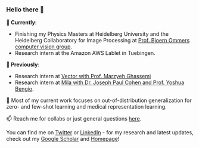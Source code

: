 ### Hello there 👋


**🌱  Currently**:
* Finishing my Physics Masters at Heidelberg University and the Heidelberg Collaboratory for Image Processing at [Prof. Bjoern Ommers computer vision group](https://hci.iwr.uni-heidelberg.de/compvis/prof-ommer).   
* Research intern at the Amazon AWS Lablet in Tuebingen.

**🌱  Previously**:
* Research intern at [Vector with Prof. Marzyeh Ghassemi](http://www.marzyehghassemi.com/) 
* Research intern at [Mila with Dr. Joseph Paul Cohen and Prof. Yoshua Bengio](https://mila.quebec/).


🤔 Most of my current work focuses on out-of-distribution generalization for zero- and few-shot learning and medical representation learning.

📫 Reach me for collabs or just general questions [here](mailto:karsten.rh1@gmail.com).

<!-- Actual text -->

You can find me on [Twitter](https://twitter.com/confusezius) or [LinkedIn](https://www.linkedin.com/in/karsten-roth) - for my research and latest updates, check out my [Google Scholar](https://scholar.google.com/citations?user=93ZjIs0AAAAJ) and [Homepage](https://karroth.com)!


<!--![My github stats](https://github-readme-stats.vercel.app/api?username=Confusezius&show_icons=true&theme=dracula) -->
